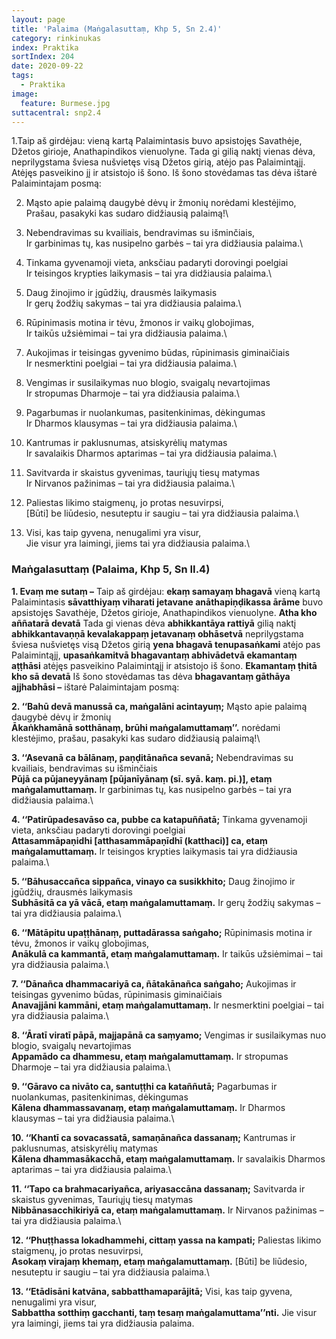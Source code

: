 ```yaml
---
layout: page
title: 'Palaima (Maṅgalasuttaṃ, Khp 5, Sn 2.4)'
category: rinkinukas
index: Praktika
sortIndex: 204
date: 2020-09-22
tags:
  - Praktika
image:
  feature: Burmese.jpg
suttacentral: snp2.4
---
```

1.Taip aš girdėjau: vieną kartą Palaimintasis buvo apsistojęs Savathėje, Džetos girioje, Anathapindikos vienuolyne. Tada gi gilią naktį vienas dėva, neprilygstama šviesa nušvietęs visą Džetos girią, atėjo pas Palaimintąjį. Atėjęs pasveikino jį ir atsistojo iš šono. Iš šono stovėdamas tas dėva ištarė Palaimintajam posmą:

2. Mąsto apie palaimą daugybė dėvų ir žmonių norėdami klestėjimo,\
Prašau, pasakyki kas sudaro didžiausią palaimą!\

3. Nebendravimas su kvailiais, bendravimas su išminčiais,\
Ir garbinimas tų, kas nusipelno garbės – tai yra didžiausia palaima.\

4. Tinkama gyvenamoji vieta, anksčiau padaryti dorovingi poelgiai\
Ir teisingos krypties laikymasis – tai yra didžiausia palaima.\

5. Daug žinojimo ir įgūdžių, drausmės laikymasis\
Ir gerų žodžių sakymas – tai yra didžiausia palaima.\

6. Rūpinimasis motina ir tėvu, žmonos ir vaikų globojimas,\
Ir taikūs užsiėmimai – tai yra didžiausia palaima.\

7. Aukojimas ir teisingas gyvenimo būdas, rūpinimasis giminaičiais\
Ir nesmerktini poelgiai – tai yra didžiausia palaima.\

8. Vengimas ir susilaikymas nuo blogio, svaigalų nevartojimas\
Ir stropumas Dharmoje – tai yra didžiausia palaima.\

9. Pagarbumas ir nuolankumas, pasitenkinimas, dėkingumas\
Ir Dharmos klausymas – tai yra didžiausia palaima.\

10. Kantrumas ir paklusnumas, atsiskyrėlių matymas\
Ir savalaikis Dharmos aptarimas – tai yra didžiausia palaima.\

11. Savitvarda ir skaistus gyvenimas, tauriųjų tiesų matymas\
Ir Nirvanos pažinimas – tai yra didžiausia palaima.\

12. Paliestas likimo staigmenų, jo protas nesuvirpsi,\
[Būti] be liūdesio, nesuteptu ir saugiu – tai yra didžiausia palaima.\

13. Visi, kas taip gyvena, nenugalimi yra visur,\
Jie visur yra laimingi, jiems tai yra didžiausia palaima.\

### Maṅgalasuttaṃ (Palaima, Khp 5, Sn II.4)

**1. Evaṃ me sutaṃ –** Taip aš girdėjau: **ekaṃ samayaṃ bhagavā** vieną kartą Palaimintasis **sāvatthiyaṃ viharati jetavane anāthapiṇḍikassa ārāme** buvo apsistojęs Savathėje, Džetos girioje, Anathapindikos vienuolyne. **Atha kho aññatarā devatā** Tada gi vienas dėva **abhikkantāya rattiyā** gilią naktį **abhikkantavaṇṇā kevalakappaṃ jetavanaṃ obhāsetvā** neprilygstama šviesa nušvietęs visą Džetos girią **yena bhagavā tenupasaṅkami** atėjo pas Palaimintąjį, **upasaṅkamitvā bhagavantaṃ abhivādetvā ekamantaṃ aṭṭhāsi** atėjęs pasveikino Palaimintąjį ir atsistojo iš šono. **Ekamantaṃ ṭhitā kho sā devatā** Iš šono stovėdamas tas dėva **bhagavantaṃ gāthāya ajjhabhāsi –** ištarė Palaimintajam posmą:

**2. ‘‘Bahū devā manussā ca, maṅgalāni acintayuṃ;** Mąsto apie palaimą daugybė dėvų ir žmonių\
**Ākaṅkhamānā sotthānaṃ, brūhi maṅgalamuttamaṃ’’.** norėdami klestėjimo, prašau, pasakyki kas sudaro didžiausią palaimą!\

**3. ‘‘Asevanā ca bālānaṃ, paṇḍitānañca sevanā;** Nebendravimas su kvailiais, bendravimas su išminčiais\
**Pūjā ca pūjaneyyānaṃ [pūjanīyānaṃ (sī. syā. kaṃ. pi.)], etaṃ maṅgalamuttamaṃ.** Ir garbinimas tų, kas nusipelno garbės – tai yra didžiausia palaima.\

**4. ‘‘Patirūpadesavāso ca, pubbe ca katapuññatā;** Tinkama gyvenamoji vieta, anksčiau padaryti dorovingi poelgiai\
**Attasammāpaṇidhi [atthasammāpaṇīdhī (katthaci)] ca, etaṃ maṅgalamuttamaṃ.** Ir teisingos krypties laikymasis tai yra didžiausia palaima.\

**5. ‘‘Bāhusaccañca sippañca, vinayo ca susikkhito;** Daug žinojimo ir įgūdžių, drausmės laikymasis\
**Subhāsitā ca yā vācā, etaṃ maṅgalamuttamaṃ.** Ir gerų žodžių sakymas – tai yra didžiausia palaima.\

**6. ‘‘Mātāpitu upaṭṭhānaṃ, puttadārassa saṅgaho;** Rūpinimasis motina ir tėvu, žmonos ir vaikų globojimas,\
**Anākulā ca kammantā, etaṃ maṅgalamuttamaṃ.** Ir taikūs užsiėmimai – tai yra didžiausia palaima.\

**7. ‘‘Dānañca dhammacariyā ca, ñātakānañca saṅgaho;** Aukojimas ir teisingas gyvenimo būdas, rūpinimasis giminaičiais\
**Anavajjāni kammāni, etaṃ maṅgalamuttamaṃ.** Ir nesmerktini poelgiai – tai yra didžiausia palaima.\

**8. ‘‘Āratī viratī pāpā, majjapānā ca saṃyamo;** Vengimas ir susilaikymas nuo blogio, svaigalų nevartojimas\
**Appamādo ca dhammesu, etaṃ maṅgalamuttamaṃ.** Ir stropumas Dharmoje – tai yra didžiausia palaima.\

**9. ‘‘Gāravo ca nivāto ca, santuṭṭhi ca kataññutā;** Pagarbumas ir nuolankumas, pasitenkinimas, dėkingumas\
**Kālena dhammassavanaṃ, etaṃ maṅgalamuttamaṃ.** Ir Dharmos klausymas – tai yra didžiausia palaima.\

**10. ‘‘Khantī ca sovacassatā, samaṇānañca dassanaṃ;** Kantrumas ir paklusnumas, atsiskyrėlių matymas\
**Kālena dhammasākacchā, etaṃ maṅgalamuttamaṃ.** Ir savalaikis Dharmos aptarimas – tai yra didžiausia palaima.\

**11. ‘‘Tapo ca brahmacariyañca, ariyasaccāna dassanaṃ;** Savitvarda ir skaistus gyvenimas, Tauriųjų tiesų matymas\
**Nibbānasacchikiriyā ca, etaṃ maṅgalamuttamaṃ.** Ir Nirvanos pažinimas – tai yra didžiausia palaima.\

**12. ‘‘Phuṭṭhassa lokadhammehi, cittaṃ yassa na kampati;** Paliestas likimo staigmenų, jo protas nesuvirpsi,\
**Asokaṃ virajaṃ khemaṃ, etaṃ maṅgalamuttamaṃ.** [Būti] be liūdesio, nesuteptu ir saugiu – tai yra didžiausia palaima.\

**13. ‘‘Etādisāni katvāna, sabbatthamaparājitā;** Visi, kas taip gyvena, nenugalimi yra visur,\
**Sabbattha sotthiṃ gacchanti, taṃ tesaṃ maṅgalamuttama’’nti.** Jie visur yra laimingi, jiems tai yra didžiausia palaima.
